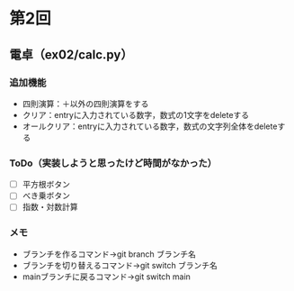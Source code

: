 # 第2回
## 電卓（ex02/calc.py）
### 追加機能
- 四則演算：＋以外の四則演算をする
- クリア：entryに入力されている数字，数式の1文字をdeleteする
- オールクリア：entryに入力されている数字，数式の文字列全体をdeleteする
### ToDo（実装しようと思ったけど時間がなかった）
- [ ] 平方根ボタン
- [ ] べき乗ボタン
- [ ] 指数・対数計算
### メモ
- ブランチを作るコマンド→git branch ブランチ名
- ブランチを切り替えるコマンド→git switch ブランチ名
- mainブランチに戻るコマンド→git switch main